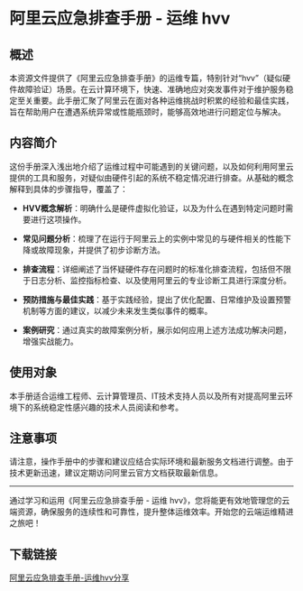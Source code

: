 # 阿里云应急排查手册 - 运维 hvv

## 概述

本资源文件提供了《阿里云应急排查手册》的运维专篇，特别针对“hvv”（疑似硬件故障验证）场景。在云计算环境下，快速、准确地应对突发事件对于维护服务稳定至关重要。此手册汇聚了阿里云在面对各种运维挑战时积累的经验和最佳实践，旨在帮助用户在遭遇系统异常或性能瓶颈时，能够高效地进行问题定位与解决。

## 内容简介

这份手册深入浅出地介绍了运维过程中可能遇到的关键问题，以及如何利用阿里云提供的工具和服务，对疑似由硬件引起的系统不稳定情况进行排查。从基础的概念解释到具体的步骤指导，覆盖了：

- **HVV概念解析**：明确什么是硬件虚拟化验证，以及为什么在遇到特定问题时需要进行这项操作。
  
- **常见问题分析**：梳理了在运行于阿里云上的实例中常见的与硬件相关的性能下降或故障现象，并提供了初步诊断方法。
  
- **排查流程**：详细阐述了当怀疑硬件存在问题时的标准化排查流程，包括但不限于日志分析、监控指标检查、以及使用阿里云的专业诊断工具进行深度分析。
  
- **预防措施与最佳实践**：基于实践经验，提出了优化配置、日常维护及设置预警机制等方面的建议，以减少未来发生类似事件的概率。

- **案例研究**：通过真实的故障案例分析，展示如何应用上述方法成功解决问题，增强实战能力。

## 使用对象

本手册适合运维工程师、云计算管理员、IT技术支持人员以及所有对提高阿里云环境下的系统稳定性感兴趣的技术人员阅读和参考。

## 注意事项

请注意，操作手册中的步骤和建议应结合实际环境和最新服务文档进行调整。由于技术更新迅速，建议定期访问阿里云官方文档获取最新信息。

---

通过学习和运用《阿里云应急排查手册 - 运维 hvv》，您将能更有效地管理您的云端资源，确保服务的连续性和可靠性，提升整体运维效率。开始您的云端运维精进之旅吧！

## 下载链接

[阿里云应急排查手册-运维hvv分享](https://pan.quark.cn/s/9a0faef11385)